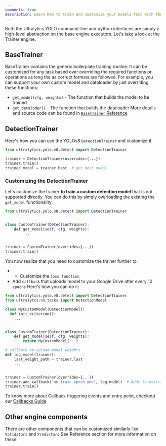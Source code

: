 ```yaml
---
comments: true
description: Learn how to train and customize your models fast with the Ultralytics YOLO 'DetectionTrainer' and 'CustomTrainer'. Read more here!
---
```


Both the Ultralytics YOLO command-line and python interfaces are simply a high-level abstraction on the base engine
executors. Let's take a look at the Trainer engine.

## BaseTrainer

BaseTrainer contains the generic boilerplate training routine. It can be customized for any task based over overriding
the required functions or operations as long the as correct formats are followed. For example, you can support your own
custom model and dataloader by just overriding these functions:

* `get_model(cfg, weights)` - The function that builds the model to be trained
* `get_dataloder()` - The function that builds the dataloader
  More details and source code can be found in [`BaseTrainer` Reference](../reference/yolo/engine/trainer.md)

## DetectionTrainer

Here's how you can use the YOLOv8 `DetectionTrainer` and customize it.

```python
from ultralytics.yolo.v8.detect import DetectionTrainer

trainer = DetectionTrainer(overrides={...})
trainer.train()
trained_model = trainer.best  # get best model
```

### Customizing the DetectionTrainer

Let's customize the trainer **to train a custom detection model** that is not supported directly. You can do this by
simply overloading the existing the `get_model` functionality:

```python
from ultralytics.yolo.v8.detect import DetectionTrainer


class CustomTrainer(DetectionTrainer):
    def get_model(self, cfg, weights):
        ...


trainer = CustomTrainer(overrides={...})
trainer.train()
```

You now realize that you need to customize the trainer further to:

* * Customize the `loss function`. 
* Add `callback` that uploads model to your Google Drive after every 10 `epochs`
  Here's how you can do it:

```python
from ultralytics.yolo.v8.detect import DetectionTrainer
from ultralytcs.nn.tasks import DetectionModel

class MyCustomModel(DetectionModel):
  def init_criterion():
    ...


class CustomTrainer(DetectionTrainer):
    def get_model(self, cfg, weights):
        return MyCustomModel(...)

# callback to upload model weights
def log_model(trainer):
    last_weight_path = trainer.last
    ...


trainer = CustomTrainer(overrides={...})
trainer.add_callback("on_train_epoch_end", log_model)  # Adds to existing callback
trainer.train()
```

To know more about Callback triggering events and entry point, checkout our [Callbacks Guide](callbacks.md)

## Other engine components

There are other components that can be customized similarly like `Validators` and `Predictors`
See Reference section for more information on these.
